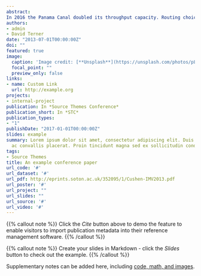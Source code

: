 ```yaml
---
abstract: 
In 2016 the Panama Canal doubled its throughput capacity. Routing choices of East Asian imports to the and within the United States were impacted. I construct a dataset which combines features of international shipping with patterns of U.S. internal trade across several years, varied regions, and multiple products. I quantify and decompose the effects of the Panama Canal Expansion on U.S. East Asian imports using difference-in-difference estimation: total traffic increased by 18% and routes to East Coast ports and through the Panama Canal gained market share at the expense of competing regions and routes. Changes to internal trade are driven by trade-offs between product-specific reductions in per-unit transportation costs and increases in inventory costs. The port of New York accounts for more than 60% of total cost savings post Canal Expansion. Total product transportation cost savings factor out to about 45 billion USD.
authors:
- admin
- David Terner
date: "2013-07-01T00:00:00Z"
doi: ""
featured: true
image:
  caption: 'Image credit: [**Unsplash**](https://unsplash.com/photos/pLCdAaMFLTE)'
  focal_point: ""
  preview_only: false
links:
- name: Custom Link
  url: http://example.org
projects:
- internal-project
publication: In *Source Themes Conference*
publication_short: In *STC*
publication_types:
- "1"
publishDate: "2017-01-01T00:00:00Z"
slides: example
summary: Lorem ipsum dolor sit amet, consectetur adipiscing elit. Duis posuere tellus
  ac convallis placerat. Proin tincidunt magna sed ex sollicitudin condimentum.
tags:
- Source Themes
title: An example conference paper
url_code: '#'
url_dataset: '#'
url_pdf: http://eprints.soton.ac.uk/352095/1/Cushen-IMV2013.pdf
url_poster: '#'
url_project: ""
url_slides: ""
url_source: '#'
url_video: '#'
---
```


{{% callout note %}}
Click the *Cite* button above to demo the feature to enable visitors to import publication metadata into their reference management software.
{{% /callout %}}

{{% callout note %}}
Create your slides in Markdown - click the *Slides* button to check out the example.
{{% /callout %}}

Supplementary notes can be added here, including [code, math, and images](https://wowchemy.com/docs/writing-markdown-latex/).
